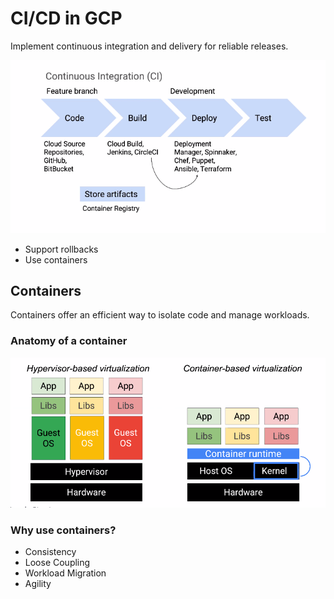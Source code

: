 # CI/CD in GCP

Implement continuous integration and delivery for reliable releases.

![](ci-cd.png)


- Support rollbacks
- Use containers

## Containers

Containers offer an efficient way to isolate code and manage workloads.

### Anatomy of a container

![](containers.png)

### Why use containers?

- Consistency
- Loose Coupling
- Workload Migration
- Agility

